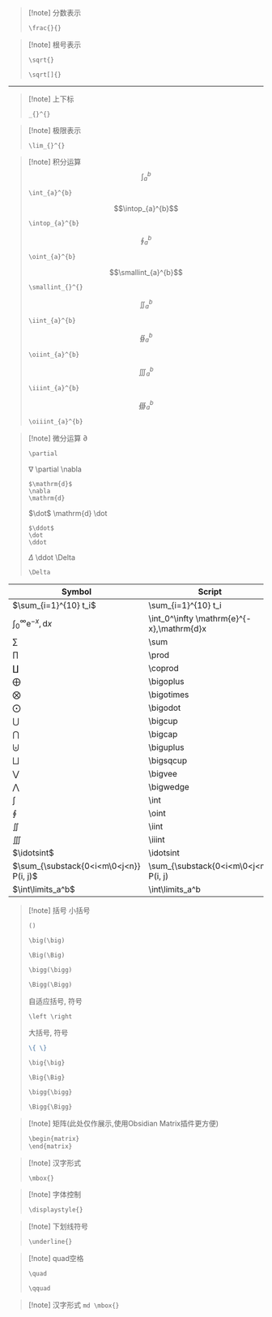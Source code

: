 
> [!note] 分数表示
> ```md
> \frac{}{}
>```

> [!note] 根号表示
> ```md
> \sqrt{}
>```
> ```md
> \sqrt[]{}
>```

---
> [!note] 上下标
> ```
> _{}^{}
> ```

> [!note] 极限表示
> ```
> \lim_{}^{}
> ```

> [!note] 积分运算
>$$\int_{a}^{b}$$
> ```md
> \int_{a}^{b}
>```
>$$\intop_{a}^{b}$$
> ```md
> \intop_{a}^{b}
>```
>$$\oint_{a}^{b}$$
> ```md
> \oint_{a}^{b}
>```
>$$\smallint_{a}^{b}$$
> ```md
> \smallint_{}^{}
>```
>$$\iint_{a}^{b}$$
> ```md
> \iint_{a}^{b}
>```
>$$\oiint_{a}^{b}$$
> ```md
> \oiint_{a}^{b}
>```
>$$\iiint_{a}^{b}$$
> ```md
> \iiint_{a}^{b}
>```
>$$\oiiint_{a}^{b}$$
> ```md
> \oiiint_{a}^{b}
>```




> [!note] 微分运算
> $\partial$
> ```md
> \partial
> ```
> $\nabla$
> \partial
> \nabla
> ```
> $\mathrm{d}$
> \nabla
> \mathrm{d}
> ```
> $\dot$
> \mathrm{d}
> \dot
> ```
> $\ddot$
> \dot
> \ddot
> ```
> $\Delta$
> \ddot
> \Delta
> ```
> \Delta
> ```

|Symbol|Script|
|---|---|
|$\sum_{i=1}^{10} t_i$|\sum_{i=1}^{10} t_i|
|$\int_0^\infty \mathrm{e}^{-x},\mathrm{d}x$|\int_0^\infty \mathrm{e}^{-x},\mathrm{d}x|
|$\sum$|\sum|
|$\prod$|\prod|
|$\coprod$|\coprod|
|$\bigoplus$|\bigoplus|
|$\bigotimes$|\bigotimes|
|$\bigodot$|\bigodot|
|$\bigcup$|\bigcup|
|$\bigcap$|\bigcap|
|$\biguplus$|\biguplus|
|$\bigsqcup$|\bigsqcup|
|$\bigvee$|\bigvee|
|$\bigwedge$|\bigwedge|
|$\int$|\int|
|$\oint$|\oint|
|$\iint$|\iint|
|$\iiint$|\iiint|
|$\idotsint$|\idotsint|
|$\sum_{\substack{0<i<m\0<j<n}} P(i, j)$|\sum_{\substack{0<i<m\0<j<n}} P(i, j)|
|$\int\limits_a^b$|\int\limits_a^b|


> [!note] 括号
>小括号
>```md
>()
>```
>```md
>\big(\big)
>```
>```md
>\Big(\Big)
>```
>```md
>\bigg(\bigg)
>```
>```md
>\Bigg(\Bigg)
>```
> 自适应括号, 符号
>```md
>\left \right
>```
>大括号, 符号
>
>```md
>\{ \}
>```
>```md
>\big{\big}
>```
>```md
>\Big{\Big}
>```
>```md
>\bigg{\bigg}
>```
>```md
>\Bigg{\Bigg}
>```


> [!note] 矩阵(此处仅作展示,使用Obsidian Matrix插件更方便)
>```md
>\begin{matrix}
>\end{matrix}
>```


> [!note] 汉字形式
>
>```md
>\mbox{}
>```

> [!note] 字体控制
>
>```md
>\displaystyle{}
>```

> [!note] 下划线符号
>
>```md
>\underline{}
>```

> [!note] quad空格
>```md
>\quad
>```
>```md
>\qquad
>```


> [!note] 汉字形式
	```md
	\mbox{}
	```
>




